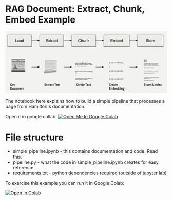 # RAG Document: Extract, Chunk, Embed Example

![pipeline-steps](pipeline-steps.png)

The notebook here explains how to build a simple pipeline that processes a page from Hamilton's documentation.

Open it in google collab:
<a target="_blank" href="https://colab.research.google.com/github/DAGWorks-Inc/hamilton/blob/main/examples/LLM_Workflows/RAG_document_extract_chunk_embed/simple_pipeline.ipynb">
  <img src="https://colab.research.google.com/assets/colab-badge.svg" alt="Open Me In Google Colab"/>
</a>

# File structure

* simple_pipeline.ipynb - this contains documentation and code. Read this.
* pipeline.py - what the code in simple_pipeline.ipynb creates for easy reference
* requirements.txt - python dependencies required (outside of jupyter lab)

To exercise this example you can run it in Google Colab:

[![Open In Colab](https://colab.research.google.com/assets/colab-badge.svg)
](https://colab.research.google.com/github/dagworks-inc/hamilton/blob/main/examples/LLM_Workflows/RAG_document_extract_chunk_embed/simple_pipeline.ipynb)
